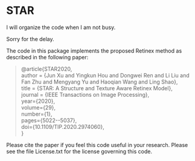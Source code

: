 # STAR
 I will organize the code when I am not busy.
 
 Sorry for the delay.



The code in this package implements the proposed Retinex method as described in the following paper:

> @article{STAR2020,        
>          author = {Jun Xu and Yingkun Hou and Dongwei Ren and Li Liu and Fan Zhu and Mengyang Yu and Haoqian Wang and Ling Shao},     
>          title = {STAR: A Structure and Texture Aware Retinex Model},      
>          journal = {IEEE Transactions on Image Processing},            
>          year={2020},          
>          volume={29},       
>          number={1},       
>          pages={5022--5037},      
>          doi={10.1109/TIP.2020.2974060},      
> }

Please cite the paper if you feel this code useful in your research. Please see the file License.txt for the license governing this code.

